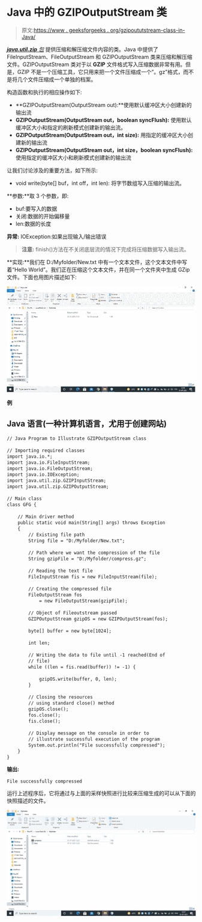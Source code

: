 # Java 中的 GZIPOutputStream 类

> 原文:[https://www . geeksforgeeks . org/gzipoututstream-class-in-Java/](https://www.geeksforgeeks.org/gzipoutputstream-class-in-java/)

[***java.util.zip** 包*](https://www.geeksforgeeks.org/tag/java-util-zip-package/) 提供压缩和解压缩文件内容的类。Java 中提供了 FileInputStream、FileOutputStream 和 GZIPOutputStream 类来压缩和解压缩文件。GZIPOutputStream 类对于以 **GZIP** 文件格式写入压缩数据非常有用。但是，GZIP 不是一个压缩工具，它只用来把一个文件压缩成一个”。gz”格式，而不是将几个文件压缩成一个单独的档案。

构造函数和执行的相应操作如下:

*   **GZIPOutputStream(OutputStream out):**使用默认缓冲区大小创建新的输出流
*   **GZIPOutputStream(OutputStream out，boolean syncFlush):** 使用默认缓冲区大小和指定的刷新模式创建新的输出流。
*   **GZIPOutputStream(OutputStream out，int size):** 用指定的缓冲区大小创建新的输出流
*   **GZIPOutputStream(OutputStream out，int size，boolean syncFlush):** 使用指定的缓冲区大小和刷新模式创建新的输出流

让我们讨论涉及的重要方法，如下所示:

*   void write(byte[] buf，int off，int len): 将字节数组写入压缩的输出流。

**参数:**取 3 个参数，即:

*   buf:要写入的数据
*   关闭:数据的开始偏移量
*   len:数据的长度

**异常:** IOException:如果出现输入/输出错误

> **注意:** finish()方法在不关闭底层流的情况下完成将压缩数据写入输出流。

**实现:**我们在 D:/Myfolder/New.txt 中有一个文本文件，这个文本文件中写着“Hello World”。我们正在压缩这个文本文件，并在同一个文件夹中生成 GZip 文件。下面也用图片描述如下:

![](img/745afb3bd8471cf0ed5dee30f46f95d9.png)

**例**

## Java 语言(一种计算机语言，尤用于创建网站)

```
// Java Program to Illustrate GZIPOutputStream class

// Importing required classes
import java.io.*;
import java.io.FileInputStream;
import java.io.FileOutputStream;
import java.io.IOException;
import java.util.zip.GZIPInputStream;
import java.util.zip.GZIPOutputStream;

// Main class
class GFG {

    // Main driver method
    public static void main(String[] args) throws Exception
    {
        // Existing file path
        String file = "D:/Myfolder/New.txt";

        // Path where we want the compression of the file
        String gzipFile = "D:/Myfolder/compress.gz";

        // Reading the text file
        FileInputStream fis = new FileInputStream(file);

        // Creating the compressed file
        FileOutputStream fos
            = new FileOutputStream(gzipFile);

        // Object of Fileoutstream passed
        GZIPOutputStream gzipOS = new GZIPOutputStream(fos);

        byte[] buffer = new byte[1024];

        int len;

        // Writing the data to file until -1 reached(End of
        // file)
        while ((len = fis.read(buffer)) != -1) {

            gzipOS.write(buffer, 0, len);
        }

        // Closing the resources
        // using standard close() method
        gzipOS.close();
        fos.close();
        fis.close();

        // Display message on the console in order to
        // illustrate successful execution of the program
        System.out.println("File successfully compressed");
    }
}
```

**输出:**

```
File successfully compressed
```

运行上述程序后，它将通过与上面的采样快照进行比较来压缩生成的可以从下面的快照描述的文件。

![](img/0a2ff1db6d15900dfb1e4c9cd784fafc.png)